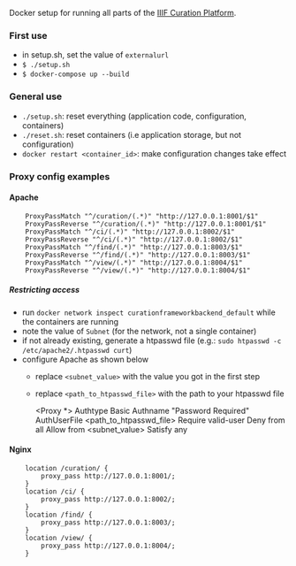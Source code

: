 Docker setup for running all parts of the [IIIF Curation Platform](http://codh.rois.ac.jp/iiif-curation-platform/).

### First use

* in setup.sh, set the value of `externalurl`
* `$ ./setup.sh`
* `$ docker-compose up --build`

### General use

* `./setup.sh`: reset everything (application code, configuration, containers)
* `./reset.sh`: reset containers (i.e application storage, but not configuration)
* `docker restart <container_id>`: make configuration changes take effect

### Proxy config examples

#### Apache

        ProxyPassMatch "^/curation/(.*)" "http://127.0.0.1:8001/$1"
        ProxyPassReverse "^/curation/(.*)" "http://127.0.0.1:8001/$1"
        ProxyPassMatch "^/ci/(.*)" "http://127.0.0.1:8002/$1"
        ProxyPassReverse "^/ci/(.*)" "http://127.0.0.1:8002/$1"
        ProxyPassMatch "^/find/(.*)" "http://127.0.0.1:8003/$1"
        ProxyPassReverse "^/find/(.*)" "http://127.0.0.1:8003/$1"
        ProxyPassMatch "^/view/(.*)" "http://127.0.0.1:8004/$1"
        ProxyPassReverse "^/view/(.*)" "http://127.0.0.1:8004/$1"

##### Restricting access

* run `docker network inspect curationframeworkbackend_default` while the containers are running
* note the value of `Subnet` (for the network, not a single container)
* if not already existing, generate a htpasswd file (e.g.: `sudo htpasswd -c /etc/apache2/.htpasswd curt`)
* configure Apache as shown below
    * replace `<subnet_value>` with the value you got in the first step
    * replace `<path_to_htpasswd_file>` with the path to your htpasswd file

        <Proxy *>
        Authtype Basic
        Authname "Password Required"
        AuthUserFile <path_to_htpasswd_file>
        Require valid-user
        Deny from all
        Allow from <subnet_value>
        Satisfy any
        </Proxy>

#### Nginx

        location /curation/ {
            proxy_pass http://127.0.0.1:8001/;
        }
        location /ci/ {
            proxy_pass http://127.0.0.1:8002/;
        }
        location /find/ {
            proxy_pass http://127.0.0.1:8003/;
        }
        location /view/ {
            proxy_pass http://127.0.0.1:8004/;
        }
